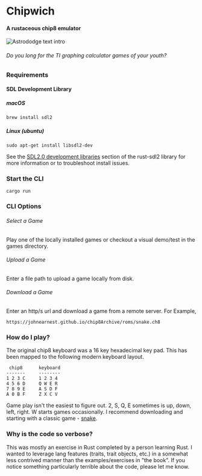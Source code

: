 # Chipwich

#### A rustaceous chip8 emulator

![Astrododge text intro]("/assets/chip8.gif")

###### Do you long for the TI graphing calculator games of your youth?

### Requirements

#### SDL Development Library

##### macOS
```
brew install sdl2
```
##### Linux (ubuntu)
```
sudo apt-get install libsdl2-dev
```
See the [SDL2.0 development libraries](https://github.com/Rust-SDL2/rust-sdl2#sdl20-development-libraries) section of the rust-sdl2 library for more information or to troubleshoot install issues.

### Start the CLI

```
cargo run
```

### CLI Options
###### Select a Game
Play one of the locally installed games or checkout a visual demo/test in the games directory.

###### Upload a Game
Enter a file path to upload a game locally from disk.

###### Download a Game
Enter an http/s url and download a game from a remote server. For Example,
```
https://johnearnest.github.io/chip8Archive/roms/snake.ch8
```

### How do I play?

The original chip8 keyboard was a 16 key hexadecimal key pad. This has been mapped to the following modern keyboard layout.

```
 chip8      keyboard
-------     --------
1 2 3 C     1 2 3 4
4 5 6 D     Q W E R
7 8 9 E     A S D F
A 0 B F     Z X C V
```

Game play isn't the easiest to figure out. 2, S, Q, E sometimes is up, down, left, right. W starts games occasionally. I recommend downloading and starting with a classic game - [snake](https://johnearnest.github.io/chip8Archive/roms/snake.ch8). 

### Why is the code so verbose?
This was mostly an exercise in Rust completed by a person learning Rust. I wanted to leverage lang features (traits, trait objects, etc.) in a somewhat less contrived manner than the examples/exercises in "the book". If you notice something particularly terrible about the code, please let me know.

